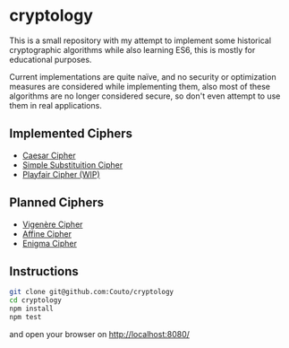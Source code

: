 # cryptology

This is a small repository with my attempt to implement some historical cryptographic algorithms while also learning ES6, this is mostly for educational purposes.

Current implementations are quite naïve, and no security or optimization measures are considered while implementing them, also most of these algorithms are no longer considered secure, so don't even attempt to use them in real applications.

## Implemented Ciphers
 * [Caesar Cipher]()
 * [Simple Substituition Cipher]()
 * [Playfair Cipher (WIP)](https://en.wikipedia.org/wiki/Playfair_cipher)

## Planned Ciphers
 * [Vigenère Cipher]()
 * [Affine Cipher]()
 * [Enigma Cipher]()

## Instructions

```bash
git clone git@github.com:Couto/cryptology
cd cryptology
npm install
npm test
```

and open your browser on [http://localhost:8080/](http://localhost:8080/)
